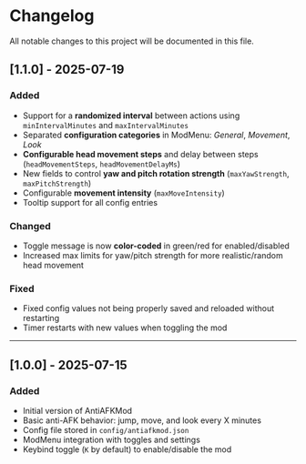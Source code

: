 # Changelog

All notable changes to this project will be documented in this file.

## [1.1.0] - 2025-07-19

### Added

-   Support for a **randomized interval** between actions using `minIntervalMinutes` and `maxIntervalMinutes`
-   Separated **configuration categories** in ModMenu: _General_, _Movement_, _Look_
-   **Configurable head movement steps** and delay between steps (`headMovementSteps`, `headMovementDelayMs`)
-   New fields to control **yaw and pitch rotation strength** (`maxYawStrength`, `maxPitchStrength`)
-   Configurable **movement intensity** (`maxMoveIntensity`)
-   Tooltip support for all config entries

### Changed

-   Toggle message is now **color-coded** in green/red for enabled/disabled
-   Increased max limits for yaw/pitch strength for more realistic/random head movement

### Fixed

-   Fixed config values not being properly saved and reloaded without restarting
-   Timer restarts with new values when toggling the mod

---

## [1.0.0] - 2025-07-15

### Added

-   Initial version of AntiAFKMod
-   Basic anti-AFK behavior: jump, move, and look every X minutes
-   Config file stored in `config/antiafkmod.json`
-   ModMenu integration with toggles and settings
-   Keybind toggle (`K` by default) to enable/disable the mod
